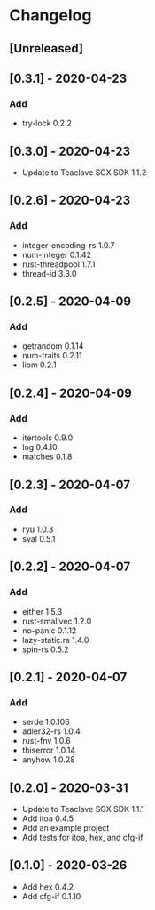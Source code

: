 # Changelog

## [Unreleased]

## [0.3.1] - 2020-04-23
### Add
- try-lock 0.2.2

## [0.3.0] - 2020-04-23
- Update to Teaclave SGX SDK 1.1.2

## [0.2.6] - 2020-04-23
### Add
- integer-encoding-rs 1.0.7
- num-integer 0.1.42
- rust-threadpool 1.7.1
- thread-id 3.3.0

## [0.2.5] - 2020-04-09
### Add
- getrandom 0.1.14
- num-traits 0.2.11
- libm 0.2.1

## [0.2.4] - 2020-04-09
### Add
- itertools 0.9.0
- log 0.4.10
- matches 0.1.8

## [0.2.3] - 2020-04-07
### Add
- ryu 1.0.3
- sval 0.5.1

## [0.2.2] - 2020-04-07
### Add
- either 1.5.3
- rust-smallvec 1.2.0
- no-panic 0.1.12
- lazy-static.rs 1.4.0
- spin-rs 0.5.2

## [0.2.1] - 2020-04-07
### Add
- serde 1.0.106
- adler32-rs 1.0.4
- rust-fnv 1.0.6
- thiserror 1.0.14
- anyhow 1.0.28

## [0.2.0] - 2020-03-31
- Update to Teaclave SGX SDK 1.1.1
- Add itoa 0.4.5
- Add an example project
- Add tests for itoa, hex, and cfg-if

## [0.1.0] - 2020-03-26
- Add hex 0.4.2
- Add cfg-if 0.1.10
